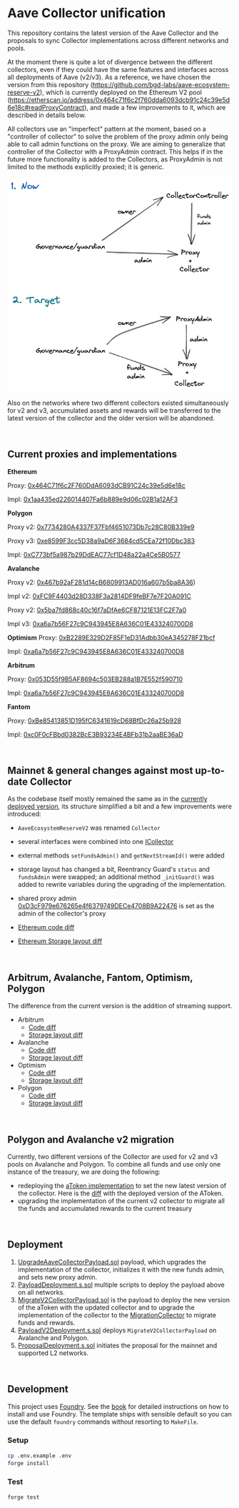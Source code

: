 # Aave Collector unification

This repository contains the latest version of the Aave Collector and the proposals to sync Collector implementations across different networks and pools.

At the moment there is quite a lot of divergence between the different collectors, even if they could have the same features and interfaces across all deployments of Aave (v2/v3). As a reference, we have chosen the version from this repository (https://github.com/bgd-labs/aave-ecosystem-reserve-v2), which is currently deployed on the Ethereum V2 pool (https://etherscan.io/address/0x464c71f6c2f760dda6093dcb91c24c39e5d6e18c#readProxyContract), and made a few improvements to it, which are described in details below.

All collectors use an "imperfect" pattern at the moment, based on a "controller of collector" to solve the problem of the proxy admin only being able to call admin functions on the proxy. We are aiming to generalize that controller of the Collector with a ProxyAdmin contract. This helps if in the future more functionality is added to the Collectors, as ProxyAdmin is not limited to the methods explicitly proxied; it is generic.

![collector-permissions-overview](./collector-admin.png)

Also on the networks where two different collectors existed simultaneously for v2 and v3, accumulated assets and rewards will be transferred to the latest version of the collector and the older version will be abandoned.

<br>

## Current proxies and implementations

**Ethereum**

Proxy: [0x464C71f6c2F760DdA6093dCB91C24c39e5d6e18c](https://etherscan.io/address/0x464c71f6c2f760dda6093dcb91c24c39e5d6e18c)

Impl: [0x1aa435ed226014407Fa6b889e9d06c02B1a12AF3](https://etherscan.io/address/0x1aa435ed226014407fa6b889e9d06c02b1a12af3)

**Polygon**

Proxy v2: [0x7734280A4337F37Fbf4651073Db7c28C80B339e9](https://polygonscan.com/address/0x7734280a4337f37fbf4651073db7c28c80b339e9)

Proxy v3: [0xe8599F3cc5D38a9aD6F3684cd5CEa72f10Dbc383](https://polygonscan.com/address/0xe8599f3cc5d38a9ad6f3684cd5cea72f10dbc383)

Impl: [0xC773bf5a987b29DdEAC77cf1D48a22a4Ce5B0577](https://polygonscan.com/address/0xc773bf5a987b29ddeac77cf1d48a22a4ce5b0577)

**Avalanche**

Proxy v2: [0x467b92aF281d14cB6809913AD016a607b5ba8A36](https://snowtrace.io/address/0x467b92aF281d14cB6809913AD016a607b5ba8A3))

Impl v2: [0xFC9F4403d28D338F3a2814DF9feBF7e7F20A091C](https://snowtrace.io/address/0xfc9f4403d28d338f3a2814df9febf7e7f20a091c)

Proxy v2: [0x5ba7fd868c40c16f7aDfAe6CF87121E13FC2F7a0](https://snowtrace.io/address/0x5ba7fd868c40c16f7adfae6cf87121e13fc2f7a0)

Impl v3: [0xa6a7b56F27c9C943945E8A636C01E433240700D8](https://snowtrace.io/address/0xa6a7b56f27c9c943945e8a636c01e433240700d8)

**Optimism**
Proxy: [0xB2289E329D2F85F1eD31Adbb30eA345278F21bcf](https://optimistic.etherscan.io/address/0xb2289e329d2f85f1ed31adbb30ea345278f21bcf)

Impl: [0xa6a7b56F27c9C943945E8A636C01E433240700D8](https://optimistic.etherscan.io/address/0xa6a7b56f27c9c943945e8a636c01e433240700d8)

**Arbitrum**

Proxy: [0x053D55f9B5AF8694c503EB288a1B7E552f590710](https://arbiscan.io/address/0x053d55f9b5af8694c503eb288a1b7e552f590710)

Impl: [0xa6a7b56F27c9C943945E8A636C01E433240700D8](https://arbiscan.io/address/0xa6a7b56f27c9c943945e8a636c01e433240700d8)

**Fantom**

Proxy: [0xBe85413851D195fC6341619cD68BfDc26a25b928](https://ftmscan.com/address/0xbe85413851d195fc6341619cd68bfdc26a25b928)

Impl: [0xc0F0cFBbd0382BcE3B93234E4BFb31b2aaBE36aD](https://ftmscan.com/address/0xc0f0cfbbd0382bce3b93234e4bfb31b2aabe36ad)

<br>

## Mainnet & general changes against most up-to-date Collector

As the codebase itself mostly remained the same as in the [currently deployed version](https://github.com/bgd-labs/aave-ecosystem-reserve-v2), its structure simplified a bit and a few improvements were introduced:

- `AaveEcosystemReserveV2` was renamed `Collector`
- several interfaces were combined into one [ICollector](./src/interfaces/ICollector.sol)
- external methods `setFundsAdmin()` and `getNextStreamId()` were added
- storage layout has changed a bit, Reentrancy Guard's `status` and `fundsAdmin` were swapped; an additional method `_initGuard()` was added to rewrite variables during the upgrading of the implementation.
- shared proxy admin [0xD3cF979e676265e4f6379749DECe4708B9A22476](https://etherscan.io/address/0xd3cf979e676265e4f6379749dece4708b9a22476) is set as the admin of the collector's proxy

- [Ethereum code diff](./diffs/mainnet.md)
- [Ethereum Storage layout diff](./diffs/mainnet_layout_diff.md)

<br>

## Arbitrum, Avalanche, Fantom, Optimism, Polygon

The difference from the current version is the addition of streaming support.

- Arbitrum
  - [Code diff](./diffs/arbitrum.md)
  - [Storage layout diff](./diffs/arbitrum_layout_diff.md)
- Avalanche
  - [Code diff](./diffs/avalanche.md)
  - [Storage layout diff](./diffs/avalanche_layout_diff.md)
- Optimism
  - [Code diff](./diffs/optimism.md)
  - [Storage layout diff](./diffs/optimism_layout_diff.md)
- Polygon
  - [Code diff](./diffs/polygon.md)
  - [Storage layout diff](./diffs/polygon_layout_diff.md)

<br>

## Polygon and Avalanche v2 migration

Currently, two different versions of the Collector are used for v2 and v3 pools on Avalanche and Polygon. To combine all funds and use only one instance of the treasury, we are doing the following:

- redeploying the [aToken implementation](https://github.com/bgd-labs/protocol-v2/pull/7/files#diff-970614e9a203f546ac36da22a98f737e5ed418e6554597ddd8286ae4b474b21d) to set the new latest version of the collector. Here is the [diff](./diffs/atoken_diff.md) with the deployed version of the AToken.
- upgrading the implementation of the current v2 collector to migrate all the funds and accumulated rewards to the current treasury

<br>

## Deployment

1. [UpgradeAaveCollectorPayload.sol](./src/contracts/payloads/UpgradeAaveCollectorPayload.sol) payload, which upgrades the implementation of the collector, initializes it with the new funds admin, and sets new proxy admin.
2. [PayloadDeployment.s.sol](./scripts/PayloadDeployment.s.sol) multiple scripts to deploy the payload above on all networks.
3. [MigrateV2CollectorPayload.sol](./src/contracts/payloads/MigrateV2CollectorPayload.sol) is the payload to deploy the new version of the aToken with the updated collector and to upgrade the implementation of the collector to the [MigrationCollector](./src/contracts/payloads/AaveMigrationCollector.sol) to migrate funds and rewards.
4. [PayloadV2Deployment.s.sol](./scripts/PayloadV2Deployment.s.sol) deploys `MigrateV2CollectorPayload` on Avalanche and Polygon.
5. [ProposalDeployment.s.sol](./scripts/ProposalDeployment.s.sol) initiates the proposal for the mainnet and supported L2 networks.

<br>

## Development

This project uses [Foundry](https://getfoundry.sh). See the [book](https://book.getfoundry.sh/getting-started/installation.html) for detailed instructions on how to install and use Foundry.
The template ships with sensible default so you can use the default `foundry` commands without resorting to `MakeFile`.

### Setup

```sh
cp .env.example .env
forge install
```

### Test

```sh
forge test
```
